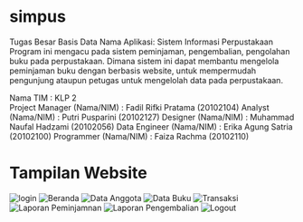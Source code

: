 # simpus
Tugas Besar Basis Data
Nama Aplikasi: Sistem Informasi Perpustakaan 
Program ini mengacu pada sistem peminjaman, pengembalian, pengolahan buku pada perpustakaan. 
Dimana sistem ini dapat membantu mengelola peminjaman buku dengan berbasis website, untuk mempermudah pengunjung ataupun petugas untuk mengelolah data pada perpustakaan. 

Nama TIM 	 	 	 	: KLP 2 	
Project Manager (Nama/NIM) 	: Fadil Rifki Pratama  	 	  (20102104) 
Analyst (Nama/NIM)  	 	    : Putri Pusparini  	 	 	    (20102127) 
Designer (Nama/NIM) 	    	: Muhammad Naufal Hadzami  	(20102056) 
Data Engineer (Nama/NIM)  	: Erika Agung Satria  	 	  (20102100) 
Programmer (Nama/NIM) 	  	: Faiza Rachma 	 	 	        (20102110) 

# Tampilan Website
![login](https://user-images.githubusercontent.com/77397413/150248424-d792fd07-7e63-4c60-82cf-d9e9fd626851.png)
![Beranda](https://user-images.githubusercontent.com/77397413/150248397-a38b9c18-78e3-41cf-855b-5e1412544c37.png)
![Data Anggota](https://user-images.githubusercontent.com/77397413/150248526-c5234efc-8ee6-4181-aec9-4a530a7335cf.png)
![Data Buku](https://user-images.githubusercontent.com/77397413/150248529-5a322cfe-c26c-4ea7-b736-1636fa52e268.png)
![Transaksi](https://user-images.githubusercontent.com/77397413/150248541-645b16ff-ee68-45cb-9846-969a2bb71850.png)
![Laporan Peminjamnan](https://user-images.githubusercontent.com/77397413/150248531-9ec78815-6993-49c0-89ae-0272156ab9fe.png)
![Laporan Pengembalian](https://user-images.githubusercontent.com/77397413/150248535-b2b6c001-ee4c-4ff5-a1f5-51f8dbd91caa.png)
![Logout](https://user-images.githubusercontent.com/77397413/150248538-27207a83-5c72-4416-9fac-4dd69b81f9ae.png)


